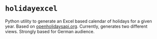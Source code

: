 # `holidayexcel`

Python utility to generate an Excel based calendar of holidays for a given year.
Based on [openholidaysapi.org](https://www.openholidaysapi.org/en/).
Currently, generates two different views.
Strongly based for German audience.